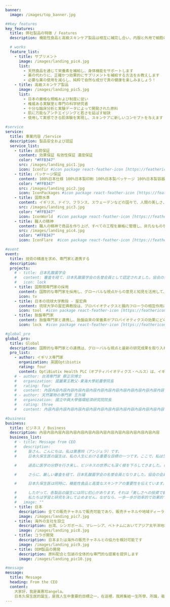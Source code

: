 ```yaml
---
banner:
  image: /images/top_banner.jpg

##key features
key_features:
  title: 弊社製品の特徴 / Features
  description: 機能性食品と高級スキンケア製品は相互に補完し合い、内服と外用で細胞の生命力を延ばします。常に世界と連携し、世界級高品質の原料を選び、妥協せず、遅れを取らないようにします。

  # works
  feature_list:
    - title: サプリメント  
      image: /images/landing_pic4.jpg
      list:
        - 天然食品を通じて栄養素を補給し、身体機能をサポートします
        - 薬の代わりに、正確かつ効果的にサプリメントを補給する方法をお教えします
        - 必要な薬の使用を減らし、純粋で自然な成分で真の健康を楽しみましょう！
    - title: 高級スキンケア製品
      image: /images/landing_pic5.jpg
      list:
        - 日本の厳格な規格および制度に従い
        - 権威ある実験室と専門の科学研究者
        - 十分な臨床分析と実験データによって開発された原料
        - 肌に万能なアンチエイジングと若さを延ばす秘訣
        - 使用して実感できる肌体験を実現し、スキンケアに新しいコンセプトを与えます

#service
service:
  title: 事業内容 /Service
  description: 製品安全および認証
  service_list:
    - title: 出荷保証
      content: 効果保証 有效性保証 濃度保証
      color: "#FFB347"
      src: /images/landing_pic1.jpg
      icon: IconTir #icon package react-feather-icon [https://feathericons.com]
    - title: パッケージ保証
      content: 100%日本仕様 100%日本製印刷 100%日本製パッケージ 100%日本製容器
      color: "#FFB347"
      src: /images/landing_pic2.jpg
      icon: IconPackages #icon package react-feather-icon [https://feathericons.com]
    - title: 国際水準
      content: イギリス、ドイツ、フランス、スウェーデンなどの国々で、人間の美しさ、健康、若さの維持に役立つ原料を幅広く探し求めております
      src: /images/landing_pic3.jpg
      color: "#FFB347"
      icon: IconWorld  #icon package react-feather-icon [https://feathericons.com]
    - title: 職人の精神
      content: 職人の精神で商品を作り上げ、すべての工程を厳格に管理し、非凡なものを生み出します
      src: /images/landing_pic4.jpg
      color: "#FFB347"
      icon: IconFlare  #icon package react-feather-icon [https://feathericons.com]

#event
event:
  title: 技術の精進を求め、専門家と連携する
  description: 
  projects:
    # - title: 日本乳酸菌学会
    #   content: 審査を経て、日本乳酸菌学会の名誉会員として認定されました。協会の会員の多くは医師であり、定期的な研究会で豊富な臨床経験とデータを得ています。プロバイオティクスは、将来的な傾向として、微生物やウイルスに対する疾病の逆転や、それが世界中の人々に与える影響に対抗することができると考えられています
    #   icon: lock
    - title: 国際間専門家の採用
      content: 国際的な専門家を採用し、グローバルな視点からの意見と知見を活用して、プロバイオティクス研究をさらに発展させることを目指しています。これにより、多様な文化や地域における微生物の利用に関する理解を深め、より効果的な健康改善策を提供することが可能となります。
      icon: tv
    - title: 日本の琉球大学教授 - 屋宏典
      content: 琉球大学の屋宏典教授は、プロバイオティクスと腸内フローラの相互作用に関する専門的な研究を行っています。教授の研究は、腸内環境の健康が全身の健康に与える影響についての理解を深めるために貢献しており、その知識を活用して新たなプロバイオティクス製品の開発をサポートしています。
      icon: tool  #icon package react-feather-icon [https://feathericons.com/]
    - title: 胎盤専門家
      content: 胎盤専門家と連携し、胎盤由来の栄養素がプロバイオティクスの効果にどのように影響するかを研究しています。この取り組みは、母体の健康と新生児の発達における微生物の役割を理解し、より効果的な健康管理と治療法の開発に繋げることを目的としています。
      icon: lock  #icon package react-feather-icon [https://feathericons.com/]

#global_pro
global_pro:
  title: Global
  description: 国際的な専門家との連携は、グローバルな視点と最新の研究成果を取り入れるための重要な戦略です。この連携により、特定の分野における知識の共有や共同研究が促進され、技術革新や研究の質が向上します
  pro_list:
    - author: イギリス専門家
      organization: 英國Optibiotix
      rating: four
      content: OptiBiotix Health PLC（オプティバイオティクス・ヘルス）は、イギリスを拠点とするバイオテクノロジー企業です。同社は、特にプロバイオティクス（有益な微生物）やプレバイオティクス（腸内の善玉菌を増やす食物成分）を活用した健康改善のための革新的な製品を開発しています。
    # - author: 台湾専門家 蔡正宗博士 
    #   organization: 諾麗果王教父-東海大學前農學院長
    #   rating: four
    #   content: 內容內容內容內容內容內容內容內容內容內容內容內容內容內容內容內容
    # - author: 天然薬物の専門家 王升陽
    #   organization: 國立中興大學循環經濟研究院院長
    #   rating: three
    #   content: 內容內容內容內容內容內容內容內容內容內容內容內容內容內容內容內容

#business
business:
  title: ビジネス / Business
  description: 內容內容內容內容內容內容內容內容內容內容內容內容內容內容內容內容
  business_list:
    # - title: Message from CEO
    #   description:
    #     皆さん、こんにちは。私は黄惠玲（アンジェラ）です。  
    #     日本久保生医の誕生は、私の人生における重要な目標の一つです。ここで、私は生涯の学びと知識を集結させ、惜しみなく共有し、研究に根ざし、国際的な専門家とつながり、私たちを信じてくださる皆様に分かりやすくお伝えします。共に生命を敬い、この旅を楽しみましょう。

    #     過去に医学の分野を行き来し、ビジネスの世界にも深く根を下ろしてきました。しかし、体内から抗議の声が上がった時、外的なものはすべて取るに足らないことを深く理解しています。そのため、私は国際的な研究所を探し求め、日本、イギリス、ドイツ、フランス、スウェーデンなど、各国の権威ある研究者と出会い、世界最先端の研究とつながりました。最終的に、厳格な日本の研究所と高品質な日本の原料を基に、国際レベルの健康研究を統合しました。

    #     さらに、厳しい審査を経て、日本乳酸菌学会の名誉会員となりました。協会の会員の多くは医師であり、定期的な研究会で豊富な臨床経験とデータを得ています。プロバイオティクスは将来、疾病を逆転させ、微生物やウイルスによる全人類への被害と戦う可能性があります。専門医で構成される日本乳酸菌学会は、疾病の根本を救う細部を見逃しません。

    #     日本久保生医は同時に、機能性食品と高度なスキンケアの重要性を伝えています。なぜなら、両者は相互に補完し合い、内服と外用によって細胞の生命力を延長するからです。日本の厳格な規格と制度を通じて、現地の最も権威ある研究所と専門の科学研究者を見つけ出し、天然の原型食品の栄養素で体の機能を補完し、薬物の作用に代わるとともに、肌の全能的な抗老化と若さの維持の秘訣を見出しています。

    #     したがって、各製品の誕生には同じ初心があります。それは「美しさへの投資で健康にプラス」です。
    #     私たちは学習と研究を決して止めません。なぜなら、一歩一歩が効率的で効果的でなければならないからです。私たちと一緒に国際的な科学技術とつながり、時代の最先端の健康に立ちましょう！
    #   image: ""
    - title: 日本
      description: 全ての販売チャネルで販売可能であり、販売チャネルや地域ディーラーについてはお問い合わせください
      image: /images/landing_pic7.jpg
    - title: 海外の支社を設立
      description: 台湾、シンガポール、マレーシア、ベトナムにおいてアジア太平洋地域のマーケティングネットワークを構築し、アジア太平洋地域の販売チャネルや地域ディーラーについてはお問い合わせください
      image: /images/landing_pic8.jpg
    - title: コラボ開発
      description: 日本または海外の販売チャネルとの協力を検討可能です
      image: /images/landing_pic9.jpg
    - title: ODM製品の開発
      description: 原料配合と包装の全体的な専門的な提案を提供します
      image: /images/landing_pic10.jpg

#message
message:
  title: Message
  heading: From the CEO
  content: 
    大家好，我是黃惠玲angela。
    日本久保生医的誕生，是我人生中重要的目標之一，在這裡，我將集結一生所學、所識，毫無保留，並且扎根研究、國際專家接軌，淺顯易懂的教給相信我們的您，一起敬愛生命，享受旅程。
---
```


